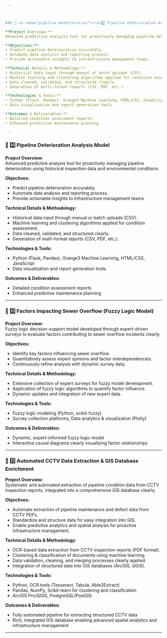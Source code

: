 ```yaml
---



### 🔗 <a name="pipeline-deterioration"></a>2️⃣ Pipeline Deterioration Analysis Model

**Project Overview:**  
Advanced predictive analysis tool for proactively managing pipeline deterioration using historical inspection data and environmental conditions.

**Objectives:**  
- Predict pipeline deterioration accurately.
- Automate data analysis and reporting process.
- Provide actionable insights to infrastructure management teams.

**Technical Details & Methodology:**  
- Historical data input through manual or batch uploads (CSV).
- Machine learning and clustering algorithms applied for condition assessment.
- Data cleaned, validated, and structured clearly.
- Generation of multi-format reports (CSV, PDF, etc.).

**Technologies & Tools:**  
- Python (Flask, Pandas), Orange3 Machine Learning, HTML/CSS, JavaScript
- Data visualization and report generation tools.

**Outcomes & Deliverables:**  
- Detailed condition assessment reports  
- Enhanced predictive maintenance planning

---
```


### 🔗 <a name="pipeline-deterioration"></a>2️⃣ Pipeline Deterioration Analysis Model

**Project Overview:**  
Advanced predictive analysis tool for proactively managing pipeline deterioration using historical inspection data and environmental conditions.

**Objectives:**  
- Predict pipeline deterioration accurately.
- Automate data analysis and reporting process.
- Provide actionable insights to infrastructure management teams.

**Technical Details & Methodology:**  
- Historical data input through manual or batch uploads (CSV).
- Machine learning and clustering algorithms applied for condition assessment.
- Data cleaned, validated, and structured clearly.
- Generation of multi-format reports (CSV, PDF, etc.).

**Technologies & Tools:**  
- Python (Flask, Pandas), Orange3 Machine Learning, HTML/CSS, JavaScript
- Data visualization and report generation tools.

**Outcomes & Deliverables:**  
- Detailed condition assessment reports  
- Enhanced predictive maintenance planning

---

### 🔗 <a name="factors-sewer-overflow"></a>3️⃣ Factors Impacting Sewer Overflow (Fuzzy Logic Model)

**Project Overview:**  
Fuzzy logic decision-support model developed through expert-driven surveys to evaluate factors contributing to sewer overflow incidents clearly.

**Objectives:**  
- Identify key factors influencing sewer overflow.
- Quantitatively assess expert opinions and factor interdependencies.
- Continuously refine analysis with dynamic survey data.

**Technical Details & Methodology:**  
- Extensive collection of expert surveys for fuzzy model development.
- Application of fuzzy logic algorithms to quantify factor influence.
- Dynamic updates and integration of new expert data.

**Technologies & Tools:**  
- Fuzzy logic modeling (Python, scikit-fuzzy)
- Survey collection platforms, Data analytics & visualization (Plotly)

**Outcomes & Deliverables:**  
- Dynamic, expert-informed fuzzy logic model  
- Interactive causal diagrams clearly visualizing factor relationships

---

### 🔗 <a name="cctv-gis-database"></a>4️⃣ Automated CCTV Data Extraction & GIS Database Enrichment

**Project Overview:**  
Systematic and automated extraction of pipeline condition data from CCTV inspection reports, integrated into a comprehensive GIS database clearly.

**Objectives:**  
- Automate extraction of pipeline maintenance and defect data from CCTV PDFs.
- Standardize and structure data for easy integration into GIS.
- Enable predictive analytics and spatial analysis for proactive infrastructure management.

**Technical Details & Methodology:**  
- OCR-based data extraction from CCTV inspection reports (PDF format).
- Clustering & classification of documents using machine learning.
- Data validation, cleaning, and merging processes clearly applied.
- Integration of structured data into GIS databases (ArcGIS, QGIS).

**Technologies & Tools:**  
- Python, OCR tools (Tesseract, Tabula, Able2Extract)
- Pandas, NumPy, Scikit-learn for clustering and classification
- ArcGIS Pro/QGIS, PostgreSQL/PostGIS

**Outcomes & Deliverables:**  
- Fully automated pipeline for extracting structured CCTV data
- Rich, integrated GIS database enabling advanced spatial analytics and infrastructure management

---
